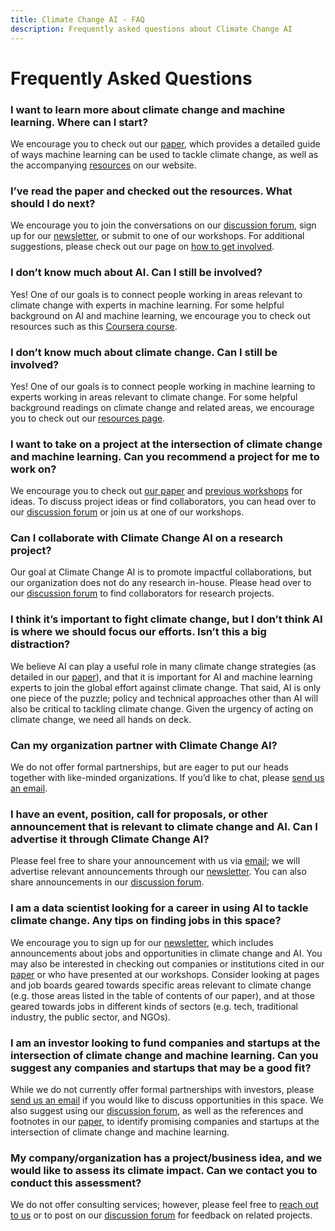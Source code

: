 ```yaml
---
title: Climate Change AI - FAQ
description: Frequently asked questions about Climate Change AI
---
```


# Frequently Asked Questions

### I want to learn more about climate change and machine learning. Where can I start?
We encourage you to check out our <a href="{{ site.paper_url }}" target="_blank">paper</a>, which provides a detailed guide of ways machine learning can be used to tackle climate change, as well as the accompanying [resources](https://www.climatechange.ai/resources.html) on our website.

### I’ve read the paper and checked out the resources. What should I do next?
We encourage you to join the conversations on our <a href="https://forum.climatechange.ai/" target="_blank">discussion forum</a>, sign up for our [newsletter](https://www.climatechange.ai/newsletter.html), or submit to one of our workshops. For additional suggestions, please check out our page on [how to get involved](https://www.climatechange.ai/get_involved.html).

### I don’t know much about AI. Can I still be involved?
Yes! One of our goals is to connect people working in areas relevant to climate change with experts in machine learning. For some helpful background on AI and machine learning, we encourage you to check out resources such as this <a href="https://www.coursera.org/learn/machine-learning" target="_blank">Coursera course</a>.

### I don’t know much about climate change. Can I still be involved?
Yes! One of our goals is to connect people working in machine learning to experts working in areas relevant to climate change. For some helpful background readings on climate change and related areas, we encourage you to check out our [resources page](https://www.climatechange.ai/resources.html).

### I want to take on a project at the intersection of climate change and machine learning. Can you recommend a project for me to work on?
We encourage you to check out <a href="{{ site.paper_url }}" target="_blank">our paper</a> and [previous workshops](https://www.climatechange.ai/ICML2019_workshop.html) for ideas. To discuss project ideas or find collaborators, you can head over to our <a href="https://forum.climatechange.ai/" target="_blank">discussion forum</a> or join us at one of our workshops.

### Can I collaborate with Climate Change AI on a research project?
Our goal at Climate Change AI is to promote impactful collaborations, but our organization does not do any research in-house. Please head over to our <a href="https://forum.climatechange.ai/" target="_blank">discussion forum</a> to find collaborators for research projects.

### I think it’s important to fight climate change, but I don’t think AI is where we should focus our efforts. Isn’t this a big distraction?
We believe AI can play a useful role in many climate change strategies (as detailed in our <a href="{{ site.paper_url }}" target="_blank">paper</a>), and that it is important for AI and machine learning experts to join the global effort against climate change. That said, AI is only one piece of the puzzle; policy and technical approaches other than AI will also be critical to tackling climate change. Given the urgency of acting on climate change, we need all hands on deck.

### Can my organization partner with Climate Change AI?
We do not offer formal partnerships, but are eager to put our heads together with like-minded organizations. If you’d like to chat, please [send us an email](mailto:info@climatechange.ai).

### I have an event, position, call for proposals, or other announcement that is relevant to climate change and AI. Can I advertise it through Climate Change AI? 
 Please feel free to share your announcement with us via [email](mailto:info@climatechange.ai); we will advertise relevant announcements through our [newsletter](https://www.climatechange.ai/newsletter.html). You can also share announcements in our <a href="https://forum.climatechange.ai/" target="_blank">discussion forum</a>.

### I am a data scientist looking for a career in using AI to tackle climate change. Any tips on finding jobs in this space?
 We encourage you to sign up for our [newsletter](https://www.climatechange.ai/newsletter.html), which includes announcements about jobs and opportunities in climate change and AI. You may also be interested in checking out companies or institutions cited in our <a href="{{ site.paper_url }}" target="_blank">paper</a> or who have presented at our workshops. Consider looking at pages and job boards geared towards specific areas relevant to climate change (e.g. those areas listed in the table of contents of our paper), and at those geared towards jobs in different kinds of sectors (e.g. tech, traditional industry, the public sector, and NGOs).

### I am an investor looking to fund companies and startups at the intersection of climate change and machine learning.  Can you suggest any companies and startups that may be a good fit?
While we do not currently offer formal partnerships with investors, please [send us an email](mailto:info@climatechange.ai) if you would like to discuss opportunities in this space. We also suggest using our <a href="https://forum.climatechange.ai/" target="_blank">discussion forum</a>, as well as the references and footnotes in our <a href="{{ site.paper_url }}" target="_blank">paper</a>, to identify promising companies and startups at the intersection of climate change and machine learning.

### My company/organization has a project/business idea, and we would like to assess its climate impact. Can we contact you to conduct this assessment?
We do not offer consulting services; however, please feel free to [reach out to us](mailto:info@climatechange.ai) or to post on our <a href="https://forum.climatechange.ai/" target="_blank">discussion forum</a> for feedback on related projects.

